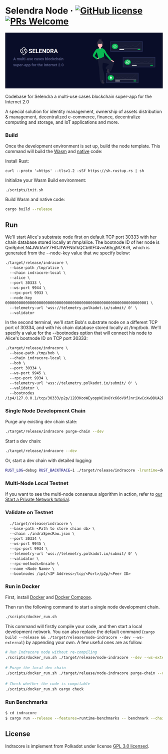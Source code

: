 # Selendra Node &middot; [![GitHub license](https://img.shields.io/badge/license-GPL3%2FApache2-blue)](LICENSE-APACHE2) [![PRs Welcome](https://img.shields.io/badge/PRs-welcome-brightgreen.svg)](docs/CONTRIBUTING.adoc)

<p align="center">
  <img src="https://github.com/selendra/indracore/raw/main/docs/media/selendra.png">
</p>

Codebase for Selendra a multi-use cases blockchain super-app for the Internet 2.0

A special solution for identity management, ownership of assets distribution & management, decentralized e-commerce, finance, decentralize computing and storage, and IoT applications and more.

### Build

Once the development environment is set up, build the node template. This command will build the
[Wasm](https://substrate.dev/docs/en/knowledgebase/advanced/executor#wasm-execution) and
[native](https://substrate.dev/docs/en/knowledgebase/advanced/executor#native-execution) code:

Install Rust:

```
curl --proto '=https' --tlsv1.2 -sSf https://sh.rustup.rs | sh
```

Initialize your Wasm Build environment:

```
./scripts/init.sh
```

Build Wasm and native code:

```bash
cargo build --release
```

## Run

We'll start Alice's substrate node first on default TCP port 30333 with her chain database stored locally at /tmp/alice. The bootnode ID of her node is QmRpheLN4JWdAnY7HGJfWFNbfkQCb6tFf4vvA6hgjMZKrR, which is generated from the --node-key value that we specify below:

```
./target/release/indracore \
  --base-path /tmp/alice \
  --chain indracore-local \
  --alice \
  --port 30333 \
  --ws-port 9944 \
  --rpc-port 9933 \
  --node-key 0000000000000000000000000000000000000000000000000000000000000001 \
  --telemetry-url 'wss://telemetry.polkadot.io/submit/ 0' \
  --validator
```

In the second terminal, we'll start Bob's substrate node on a different TCP port of 30334, and with his chain database stored locally at /tmp/bob. We'll specify a value for the --bootnodes option that will connect his node to Alice's bootnode ID on TCP port 30333:

```
./target/release/indracore \
  --base-path /tmp/bob \
  --chain indracore-local \
  --bob \
  --port 30334 \
  --ws-port 9945 \
  --rpc-port 9934 \
  --telemetry-url 'wss://telemetry.polkadot.io/submit/ 0' \
  --validator \
  --bootnodes /ip4/127.0.0.1/tcp/30333/p2p/12D3KooWEyoppNCUx8Yx66oV9fJnriXwCcXwDDUA2kj6vnc6iDEp
```

### Single Node Development Chain

Purge any existing dev chain state:

```bash
./target/release/indracore purge-chain --dev
```

Start a dev chain:

```bash
./target/release/indracore --dev
```

Or, start a dev chain with detailed logging:

```bash
RUST_LOG=debug RUST_BACKTRACE=1 ./target/release/indracore -lruntime=debug --dev
```

### Multi-Node Local Testnet

If you want to see the multi-node consensus algorithm in action, refer to
[our Start a Private Network tutorial](https://substrate.dev/docs/en/tutorials/start-a-private-network/).

### Validate on Testnet

```
  ./target/release/indracore \
  --base-path <Path to store chian db> \
  --chain ./indraSpecRaw.json \
  --port 30334 \
  --ws-port 9945 \
  --rpc-port 9934 \
  --telemetry-url 'wss://telemetry.polkadot.io/submit/ 0' \
  --validator \
  --rpc-methods=Unsafe \
  --name <Node Name> \
  --bootnodes /ip4/<IP Address>/tcp/<Port>/p2p/<Peer ID>
```

### Run in Docker

First, install [Docker](https://docs.docker.com/get-docker/) and
[Docker Compose](https://docs.docker.com/compose/install/).

Then run the following command to start a single node development chain.

```bash
./scripts/docker_run.sh
```

This command will firstly compile your code, and then start a local development network. You can
also replace the default command (`cargo build --release && ./target/release/node-indracore --dev --ws-external`)
by appending your own. A few useful ones are as follow.

```bash
# Run Indracore node without re-compiling
./scripts/docker_run.sh ./target/release/node-indracore --dev --ws-external

# Purge the local dev chain
./scripts/docker_run.sh ./target/release/node-indracore purge-chain --dev

# Check whether the code is compilable
./scripts/docker_run.sh cargo check
```

### Run Benchmarks
```bash
$ cd indracore 
$ cargo run --release --features=runtime-benchmarks -- benchmark --chain=indracore-dev --steps=50 --repeat=20 --pallet=<frame_system> --extrinsic=* --execution=wasm --wasm-execution=compiled --heap-pages=4096 --header=./file_header.txt --output=./runtime/indracore/src/weights/

```

## License

Indracore is implement from Polkadot under license [GPL 3.0 licensed](LICENSE-GPL3).
